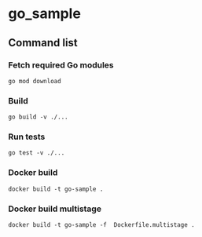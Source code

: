 # go_sample

## Command list

### Fetch required Go modules

`go mod download`

### Build

`go build -v ./...`

### Run tests

`go test -v ./...`

### Docker build

`docker build -t go-sample .`

### Docker build multistage

`docker build -t go-sample -f  Dockerfile.multistage . `